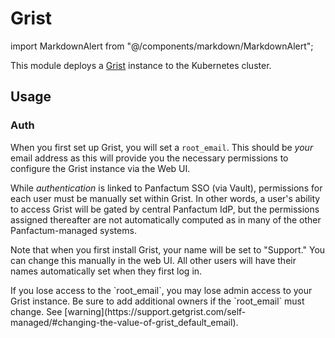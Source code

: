 # Grist

import MarkdownAlert from "@/components/markdown/MarkdownAlert";

This module deploys a [Grist](https://support.getgrist.com/) instance to the Kubernetes cluster.

## Usage

### Auth

When you first set up Grist, you will set a `root_email`. This should be _your_ email address as this will provide
you the necessary permissions to configure the Grist instance via the Web UI.

While *authentication* is linked to Panfactum SSO (via Vault), permissions for each user must be manually set within
Grist. In other words, a user's ability to access Grist will be gated by central Panfactum IdP, but the
permissions assigned thereafter are not automatically computed as in many of the other Panfactum-managed systems.

Note that when you first install Grist, your name will be set to "Support." You can change this manually in the web UI. All other
users will have their names automatically set when they first log in.

<MarkdownAlert severity="warning">
    If you lose access to the `root_email`, you may lose admin access to your Grist instance. Be sure to
    add additional owners if the `root_email` must change. See [warning](https://support.getgrist.com/self-managed/#changing-the-value-of-grist_default_email).
</MarkdownAlert>

